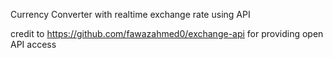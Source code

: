 Currency Converter with realtime exchange rate using API 

credit to https://github.com/fawazahmed0/exchange-api for providing open API access
